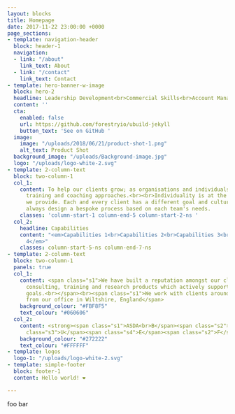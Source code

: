 ```yaml
---
layout: blocks
title: Homepage
date: 2017-11-22 23:00:00 +0000
page_sections:
- template: navigation-header
  block: header-1
  navigation:
  - link: "/about"
    link_text: About
  - link: "/contact"
    link_text: Contact
- template: hero-banner-w-image
  block: hero-2
  headline: Leadership Development<br>Commercial Skills<br>Account Management
  content: ''
  cta:
    enabled: false
    url: https://github.com/forestryio/ubuild-jekyll
    button_text: 'See on GitHub '
  image:
    image: "/uploads/2018/06/21/product-shot-1.png"
    alt_text: Product Shot
  background_image: "/uploads/Background-image.jpg"
  logo: "/uploads/logo-white-2.svg"
- template: 2-column-text
  block: two-column-1
  col_1:
    content: To help our clients grow; as organisations and individuals we use both
      training and coaching approaches.<br><br>Individuality is at the heart of everything
      we provide. Each and every client has a different goal and culture and we will
      always design a bespoke process based on each team's needs.
    classes: 'column-start-1 column-end-5 column-start-2-ns '
  col_2:
    headline: Capabilities
    content: "<em>Capabilities 1<br>Capabilities 2<br>Capabilities 3<br>Capabilities
      4</em>"
    classes: column-start-5-ns column-end-7-ns
- template: 2-column-text
  block: two-column-1
  panels: true
  col_1:
    content: <span class="s1">We have built a reputation amongst our clients for delivering
      consulting, training and research products which actively support their business
      goals.<br></span><br><span class="s1">We work with clients around the world
      from our office in Wiltshire, England</span>
    background_colour: "#FBF8F5"
    text_colour: "#060606"
  col_2:
    content: <strong><span class="s1">ASDA<br>B</span><span class="s2">L</span><span
      class="s3">U</span><span class="s4">E</span><span class="s2">F</span><span class="s3">IN<br>YOUGOV<br>FRANK<br>FOUND<br></span></strong>
    background_colour: "#272222"
    text_colour: "#FFFFFF"
- template: logos
  logo-1: "/uploads/logo-white-2.svg"
- template: simple-footer
  block: footer-1
  content: Hello world! ❤︎

---
```

foo bar